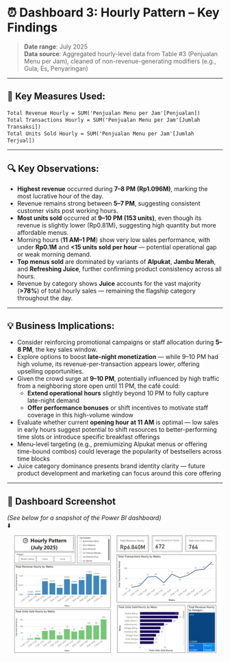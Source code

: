 # ⏰ Dashboard 3: Hourly Pattern – Key Findings  
> **Date range**: July 2025  
> **Data source**: Aggregated hourly-level data from Table #3 (Penjualan Menu per Jam), cleaned of non-revenue-generating modifiers (e.g., Gula, Es, Penyaringan)

---

## 🧮 Key Measures Used:
```DAX
Total Revenue Hourly = SUM('Penjualan Menu per Jam'[Penjualan])
Total Transactions Hourly = SUM('Penjualan Menu per Jam'[Jumlah Transaksi])
Total Units Sold Hourly = SUM('Penjualan Menu per Jam'[Jumlah Terjual])
```

---

## 🔍 Key Observations:
- **Highest revenue** occurred during **7–8 PM (Rp1.096M)**, marking the most lucrative hour of the day.
- Revenue remains strong between **5–7 PM**, suggesting consistent customer visits post working hours.
- **Most units sold** occurred at **9–10 PM (153 units)**, even though its revenue is slightly lower (Rp0.81M), suggesting high quantity but more affordable menus.
- Morning hours (**11 AM–1 PM**) show very low sales performance, with under **Rp0.1M** and **<15 units sold per hour** — potential operational gap or weak morning demand.
- **Top menus sold** are dominated by variants of **Alpukat**, **Jambu Merah**, and **Refreshing Juice**, further confirming product consistency across all hours.
- Revenue by category shows **Juice** accounts for the vast majority (**>78%**) of total hourly sales — remaining the flagship category throughout the day.

---

## 💡 Business Implications:
- Consider reinforcing promotional campaigns or staff allocation during **5–8 PM**, the key sales window.
- Explore options to boost **late-night monetization** — while 9–10 PM had high volume, its revenue-per-transaction appears lower, offering upselling opportunities.
- Given the crowd surge at **9–10 PM**, potentially influenced by high traffic from a neighboring store open until 11 PM, the café could:
  - **Extend operational hours** slightly beyond 10 PM to fully capture late-night demand
  - **Offer performance bonuses** or shift incentives to motivate staff coverage in this high-volume window
- Evaluate whether current **opening hour at 11 AM** is optimal — low sales in early hours suggest potential to shift resources to better-performing time slots or introduce specific breakfast offerings
- Menu-level targeting (e.g., premiumizing Alpukat menus or offering time-bound combos) could leverage the popularity of bestsellers across time blocks
- Juice category dominance presents brand identity clarity — future product development and marketing can focus around this core offering

---

## 📸 Dashboard Screenshot

*(See below for a snapshot of the Power BI dashboard)*  
⬇️  
![Hourly Pattern Dashboard]( https://github.com/namora-fernando/justy-sales-dashboard/blob/main/outputs/hourly_pattern.jpg)

